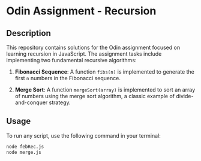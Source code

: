 # Odin Assignment - Recursion

## Description
This repository contains solutions for the Odin assignment focused on learning recursion in JavaScript. The assignment tasks include implementing two fundamental recursive algorithms:

1. **Fibonacci Sequence**: A function `fibs(n)` is implemented to generate the first `n` numbers in the Fibonacci sequence.

2. **Merge Sort**: A function `mergeSort(array)` is implemented to sort an array of numbers using the merge sort algorithm, a classic example of divide-and-conquer strategy.


## Usage
To run any script, use the following command in your terminal:
```bash
node febRec.js
node merge.js
